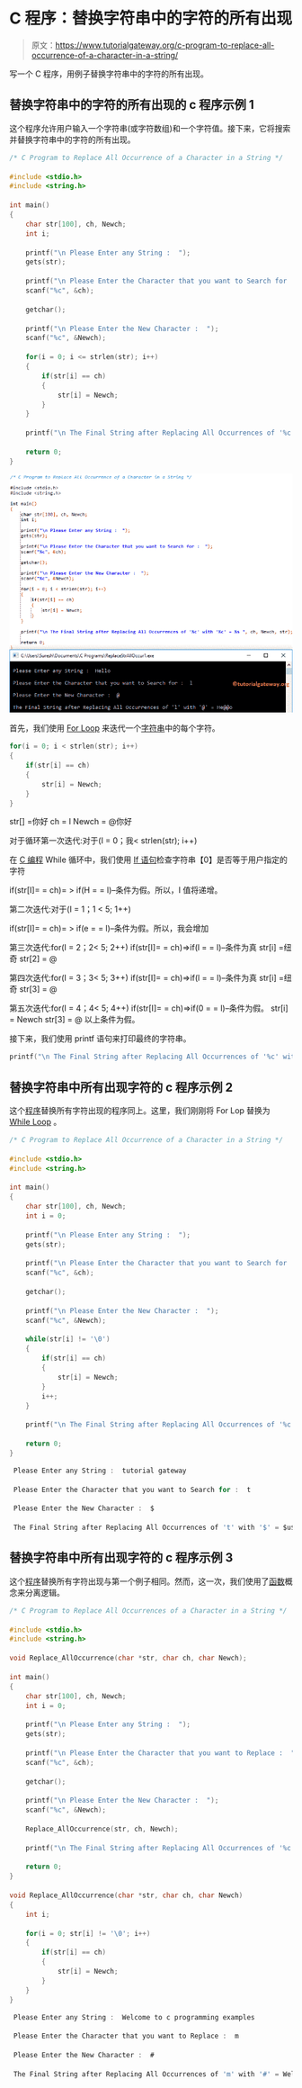 # C 程序：替换字符串中的字符的所有出现

> 原文：<https://www.tutorialgateway.org/c-program-to-replace-all-occurrence-of-a-character-in-a-string/>

写一个 C 程序，用例子替换字符串中的字符的所有出现。

## 替换字符串中的字符的所有出现的 c 程序示例 1

这个程序允许用户输入一个字符串(或字符数组)和一个字符值。接下来，它将搜索并替换字符串中的字符的所有出现。

```c
/* C Program to Replace All Occurrence of a Character in a String */

#include <stdio.h>
#include <string.h>

int main()
{
  	char str[100], ch, Newch;
  	int i;

  	printf("\n Please Enter any String :  ");
  	gets(str);

  	printf("\n Please Enter the Character that you want to Search for :  ");
  	scanf("%c", &ch);

  	getchar();

  	printf("\n Please Enter the New Character :  ");
  	scanf("%c", &Newch);

  	for(i = 0; i <= strlen(str); i++)
  	{
  		if(str[i] == ch)  
		{
  			str[i] = Newch;
 		}
	}

	printf("\n The Final String after Replacing All Occurrences of '%c' with '%c' = %s ", ch, Newch, str);

  	return 0;
}
```

![C Program to Replace All Occurrence of a Character in a String 1](img/939b665cac3ddb3a6c00faec4cb8d398.png)

首先，我们使用 [For Loop](https://www.tutorialgateway.org/for-loop-in-c-programming/) 来迭代一个[字符串](https://www.tutorialgateway.org/c-string/)中的每个字符。

```c
for(i = 0; i < strlen(str); i++)
{
	if(str[i] == ch)  
	{
		str[i] = Newch;  	
	}
}
```

str[] =你好
ch = l
Newch = @你好

对于循环第一次迭代:对于(I = 0；我< strlen(str); i++)

在 [C 编程](https://www.tutorialgateway.org/c-programming/) While 循环中，我们使用 [If 语句](https://www.tutorialgateway.org/if-statement-in-c/)检查字符串【0】是否等于用户指定的字符

if(str[I]= = ch)= > if(H = = l)–条件为假。所以，I 值将递增。

第二次迭代:对于(I = 1；1 < 5; 1++)

if(str[I]= = ch)= > if(e = = l)–条件为假。所以，我会增加

第三次迭代:for(I = 2；2< 5; 2++)
if(str[I]= = ch)=>if(l = = l)–条件为真
str[i] =纽奇
str[2] = @

第四次迭代:for(I = 3；3< 5; 3++)
if(str[I]= = ch)=>if(l = = l)–条件为真
str[i] =纽奇
str[3] = @

第五次迭代:for(I = 4；4< 5; 4++)
if(str[I]= = ch)=>if(0 = = l)–条件为假。
str[i] = Newch
str[3] = @
以上条件为假。

接下来，我们使用 printf 语句来打印最终的字符串。

```c
printf("\n The Final String after Replacing All Occurrences of '%c' with '%c' = %s ", ch, Newch, str);
```

## 替换字符串中所有出现字符的 c 程序示例 2

这个[程序](https://www.tutorialgateway.org/c-programming-examples/)替换所有字符出现的程序同上。这里，我们刚刚将 For Lop 替换为 [While Loop](https://www.tutorialgateway.org/while-loop-in-c/) 。

```c
/* C Program to Replace All Occurrence of a Character in a String */

#include <stdio.h>
#include <string.h>

int main()
{
  	char str[100], ch, Newch;
  	int i = 0;

  	printf("\n Please Enter any String :  ");
  	gets(str);

  	printf("\n Please Enter the Character that you want to Search for :  ");
  	scanf("%c", &ch);

  	getchar();

  	printf("\n Please Enter the New Character :  ");
  	scanf("%c", &Newch);

  	while(str[i] != '\0')
  	{
  		if(str[i] == ch)  
		{
  			str[i] = Newch;
 		}
 		i++;
	}

	printf("\n The Final String after Replacing All Occurrences of '%c' with '%c' = %s ", ch, Newch, str);

  	return 0;
}
```

```c
 Please Enter any String :  tutorial gateway

 Please Enter the Character that you want to Search for :  t

 Please Enter the New Character :  $

 The Final String after Replacing All Occurrences of 't' with '$' = $u$orial ga$eway
```

## 替换字符串中所有出现字符的 c 程序示例 3

这个[程序](https://www.tutorialgateway.org/c-programming-examples/)替换所有字符出现与第一个例子相同。然而，这一次，我们使用了[函数](https://www.tutorialgateway.org/functions-in-c/)概念来分离逻辑。

```c
/* C Program to Replace All Occurrences of a Character in a String */

#include <stdio.h>
#include <string.h>

void Replace_AllOccurrence(char *str, char ch, char Newch);

int main()
{
  	char str[100], ch, Newch;
  	int i = 0;

  	printf("\n Please Enter any String :  ");
  	gets(str);

  	printf("\n Please Enter the Character that you want to Replace :  ");
  	scanf("%c", &ch);

  	getchar();

  	printf("\n Please Enter the New Character :  ");
  	scanf("%c", &Newch);

  	Replace_AllOccurrence(str, ch, Newch);

  	printf("\n The Final String after Replacing All Occurrences of '%c' with '%c' = %s ", ch, Newch, str);

  	return 0;
}

void Replace_AllOccurrence(char *str, char ch, char Newch)
{
	int i;

	for(i = 0; str[i] != '\0'; i++)
	{
		if(str[i] == ch)
		{
			str[i] = Newch;
		}  
	}
}
```

```c
 Please Enter any String :  Welcome to c programming examples

 Please Enter the Character that you want to Replace :  m

 Please Enter the New Character :  #

 The Final String after Replacing All Occurrences of 'm' with '#' = Welco#e to c progra##ing exa#ples
```